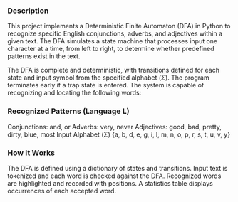 ### Description
This project implements a Deterministic Finite Automaton (DFA) in Python to recognize specific English conjunctions, adverbs, and adjectives within a given text. The DFA simulates a state machine that processes input one character at a time, from left to right, to determine whether predefined patterns exist in the text.

The DFA is complete and deterministic, with transitions defined for each state and input symbol from the specified alphabet (Σ). The program terminates early if a trap state is entered. The system is capable of recognizing and locating the following words:

### Recognized Patterns (Language L)
Conjunctions: and, or
Adverbs: very, never
Adjectives: good, bad, pretty, dirty, blue, most
Input Alphabet (Σ)
{a, b, d, e, g, i, l, m, n, o, p, r, s, t, u, v, y}

### How It Works
The DFA is defined using a dictionary of states and transitions.
Input text is tokenized and each word is checked against the DFA.
Recognized words are highlighted and recorded with positions.
A statistics table displays occurrences of each accepted word.
